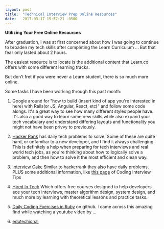 ```yaml
---
layout: post
title:  "Technical Interview Prep Online Resources"
date:   2017-03-17 15:57:21 -0500
---
```


**Utilizing Your Free Online Resources**

After graduation, I was at first concerned about how I was going to continue to broaden my tech skills after completing the Learn Curriculum ... But that fear only lasted about 2 hours. 

The easiest resource is to locate is the additional content that Learn.co offers with some different learning tracks. 

But don't fret if you were never a Learn student, there is so much more online. 

Some tasks I have been working through this past month:

1. Google around for "how to build (insert kind of app you're interested in here) with Rails(or JS, Angular, React, etc)" and follow some code alongs. It's a great way to see how many different styles people have. It's also a good way to learn some new skills while also expand your tech vocabulary and understand differing layouts and functionality you might not have been privvy to previously.

2. <a href="https://www.hackerrank.com/dashboard">Hacker Rank</a> 
 has daily tech problems to solve. Some of these are quite hard, or unfamiliar to a new developer, and I find it always challenging. This is definitely a help when preparing for tech interviews and real world tech jobs, as you're thinking about how to logically solve a problem, and then how to solve it the most efficient and clean way.

3. <a href="https://www.interviewcake.com">Interview Cake</a>
Similar to hackerrank they also have daily problems, PLUS some additional information, like  <a href="https://www.interviewcake.com/coding-interview-tips">this page</a> of Coding Interview Tips

4. <a href="https://www.hiredintech.com/">Hired In Tech</a>
Which offers free courses designed to help developers ace your tech interviews,
master algorithm design, system design, and much more by learning with theoretical lessons and practice tasks.

5. <a href="https://github.com/rails-camp/ruby-coding-exercises">Daily Coding Exercises in Ruby</a> on github.  I came across this amazing find while watching a youtube video by ...

6. <a href="https://www.youtube.com/user/edutechional">edutechional</a> 
